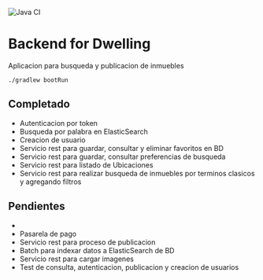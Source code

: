 ![Java CI](https://github.com/farvher/dwelling/workflows/Java%20CI/badge.svg?branch=master)

# Backend for Dwelling

Aplicacion para busqueda y publicacion de inmuebles
```
./gradlew bootRun
```

## Completado
- Autenticacion por token
- Busqueda por palabra en ElasticSearch
- Creacion de usuario
- Servicio rest para guardar, consultar y eliminar favoritos en BD
- Servicio rest para guardar, consultar preferencias de busqueda
- Servicio rest para listado de Ubicaciones
- Servicio rest para realizar busqueda de inmuebles por terminos clasicos y agregando filtros



## Pendientes
- 
- Pasarela de pago
- Servicio rest para proceso de publicacion
- Batch para indexar datos a ElasticSearch de BD
- Servicio rest para cargar imagenes 
- Test de consulta, autenticacion, publicacion y creacion de usuarios

